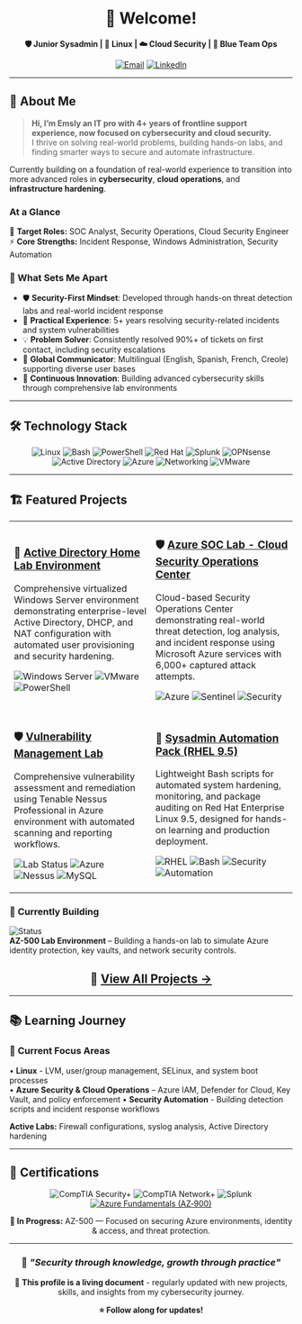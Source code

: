<div align="center">
  
# 👋 Welcome!

<p><strong>🛡️ Junior Sysadmin | 🐧 Linux | ☁️ Cloud Security | 🔵 Blue Team Ops</strong></p>

[![Email](https://img.shields.io/badge/Email-slycyber7@gmail.com-red?style=for-the-badge&logo=gmail&logoColor=white)](mailto:slycyber7@gmail.com)
[![LinkedIn](https://img.shields.io/badge/LinkedIn-Connect-0077B5?style=for-the-badge&logo=linkedin&logoColor=white)](https://www.linkedin.com/in/emsly-s-482794196/)

</div>

---

## 🚀 About Me

> **Hi, I’m Emsly an IT pro with 4+ years of frontline support experience, now focused on cybersecurity and cloud security.**  
> I thrive on solving real-world problems, building hands-on labs, and finding smarter ways to secure and automate infrastructure.

Currently building on a foundation of real-world experience to transition into more advanced roles in **cybersecurity**, **cloud operations**, and **infrastructure hardening**.



### At a Glance
🎯 **Target Roles:** SOC Analyst, Security Operations, Cloud Security Engineer  
⚡ **Core Strengths:** Incident Response, Windows Administration, Security Automation  


### 💪 What Sets Me Apart
- 🛡️ **Security-First Mindset**: Developed through hands-on threat detection labs and real-world incident response
- 🧰 **Practical Experience**: 5+ years resolving security-related incidents and system vulnerabilities
- 💡 **Problem Solver**: Consistently resolved 90%+ of tickets on first contact, including security escalations
- 🤝 **Global Communicator**: Multilingual (English, Spanish, French, Creole) supporting diverse user bases
- 🔄 **Continuous Innovation**: Building advanced cybersecurity skills through comprehensive lab environments

---

## 🛠️ Technology Stack

<div align="center">

![Linux](https://img.shields.io/badge/-Linux-FCC624?logo=linux&logoColor=000)
![Bash](https://img.shields.io/badge/-Bash-4EAA25?logo=gnubash&logoColor=fff)
![PowerShell](https://img.shields.io/badge/-PowerShell-5391FE?logo=powershell&logoColor=fff)
![Red Hat](https://img.shields.io/badge/-Red%20Hat-EE0000?logo=redhat&logoColor=fff)
![Splunk](https://img.shields.io/badge/-Splunk-000000?logo=splunk&logoColor=fff)
![OPNsense](https://img.shields.io/badge/-OPNsense-D94F00?logo=opnsense&logoColor=fff)
![Active Directory](https://img.shields.io/badge/-Active%20Directory-0078D4?logo=microsoft&logoColor=fff)
![Azure](https://img.shields.io/badge/-Azure-0078D4?logo=microsoftazure&logoColor=fff)
![Networking](https://img.shields.io/badge/-Networking-1BA0D7?logo=cisco&logoColor=fff)
![VMware](https://img.shields.io/badge/-VMware-607078?logo=vmware&logoColor=fff)

</div>

---

## 🏗️ Featured Projects

<table>
<tr>
<td width="50%">
  
### 🏢 [**Active Directory Home Lab Environment**](https://github.com/SlyCyberLab/Active-Directory-HomeLab)
Comprehensive virtualized Windows Server environment demonstrating enterprise-level Active Directory, DHCP, and NAT configuration with automated user provisioning and security hardening.

![Windows Server](https://img.shields.io/badge/Windows%20Server-2025-0078D4)
![VMware](https://img.shields.io/badge/VMware-Workstation-607078)
![PowerShell](https://img.shields.io/badge/PowerShell-Automation-5391FE)

</td>
<td width="50%">

### 🛡️ [**Azure SOC Lab - Cloud Security Operations Center**](https://github.com/SlyCyberLab/Azure-SOC-Honeypot-Lab)
Cloud-based Security Operations Center demonstrating real-world threat detection, log analysis, and incident response using Microsoft Azure services with 6,000+ captured attack attempts.

![Azure](https://img.shields.io/badge/Microsoft-Azure-0078D4)
![Sentinel](https://img.shields.io/badge/Microsoft-Sentinel-0078D4)
![Security](https://img.shields.io/badge/Security-SOC-EE0000)

</td>
</tr>
<tr>
<td width="50%">

### 🛡️ [**Vulnerability Management Lab**](https://github.com/SlyCyberLab/Vulnerability-Management-Lab)
Comprehensive vulnerability assessment and remediation using Tenable Nessus Professional in Azure environment with automated scanning and reporting workflows.

![Lab Status](https://img.shields.io/badge/Lab%20Status-Complete-28A745)
![Azure](https://img.shields.io/badge/Azure-Virtual%20Machine-0078D4)
![Nessus](https://img.shields.io/badge/Nessus-Professional-EE0000)
![MySQL](https://img.shields.io/badge/MySQL-Community%20Server-4479A1)

</td>
<td width="50%">

### 🐧 [**Sysadmin Automation Pack (RHEL 9.5)**](https://github.com/SlyCyberLab/sysadmin-automation-pack)
Lightweight Bash scripts for automated system hardening, monitoring, and package auditing on Red Hat Enterprise Linux 9.5, designed for hands-on learning and production deployment.

![RHEL](https://img.shields.io/badge/Red%20Hat-RHEL%209.5-EE0000)
![Bash](https://img.shields.io/badge/Language-Bash-4EAA25)
![Security](https://img.shields.io/badge/Focus-Security%20Hardening-EE0000)
![Automation](https://img.shields.io/badge/Type-Automation-0078D4)

</td>
</tr>
</table>

### 🚧 **Currently Building**
![Status](https://img.shields.io/badge/Status-In%20Progress-FFC107)  
**AZ-500 Lab Environment** – Building a hands-on lab to simulate Azure identity protection, key vaults, and network security controls.


<div align="center">

## 📁 **[View All Projects →](https://github.com/SlyCyberLab?tab=repositories)**

</div>

---

## 📚 Learning Journey

### 🎯 **Current Focus Areas**
• **Linux** - LVM, user/group management, SELinux, and system boot processes  
• **Azure Security & Cloud Operations** – Azure IAM, Defender for Cloud, Key Vault, and policy enforcement
• **Security Automation** - Building detection scripts and incident response workflows  

**Active Labs:** Firewall configurations, syslog analysis, Active Directory hardening

---

## 🏅 Certifications

<div align="center">

![CompTIA Security+](https://img.shields.io/badge/-Security%2B-FF0000?style=for-the-badge&logo=comptia&logoColor=white)
![CompTIA Network+](https://img.shields.io/badge/-Network%2B-007ACC?style=for-the-badge&logo=comptia&logoColor=white)
![Splunk](https://img.shields.io/badge/-Splunk%20Core%20Certified-000000?style=for-the-badge&logo=splunk&logoColor=white)
[![Azure Fundamentals (AZ‑900)](https://img.shields.io/badge/-Azure%20Fundamentals%20(AZ--900)-0078D4?style=for-the-badge&logo=microsoft-azure&logoColor=white)](https://learn.microsoft.com/certifications/exams/az-900)

**🎯 In Progress:** AZ-500 — Focused on securing Azure environments, identity & access, and threat protection.

</div>


---
<!--
## 📊 GitHub Stats

<div align="center">
  
![GitHub Stats](https://github-readme-stats.vercel.app/api?username=SlyCyberLab&show_icons=true&theme=radical&count_private=true)

![Top Languages](https://github-readme-stats.vercel.app/api/top-langs/?username=SlyCyberLab&layout=compact&theme=radical)

</div>

---

 ## 🌐 Let's Connect!

<div align="center">

| Platform | Link | Purpose |
|----------|------|---------|
| 🌐 **Portfolio** | [slycyber.com](https://slycyber.com) | Projects & Case Studies |
| 📧 **Email** | [slycyber7@gmail.com](mailto:slycyber7@gmail.com) | Professional Inquiries |
| 💼 **LinkedIn** | [linkedin.com/in/slycyber](https://linkedin.com/in/slycyber) | Professional Network |
| 📚 **Lab Repo** | [github.com/SlyCyberLab](https://github.com/SlyCyberLab) | Technical Projects |

</div>
-->

<div align="center">

### 💫 *"Security through knowledge, growth through practice"*

📌 **This profile is a living document** - regularly updated with new projects, skills, and insights from my cybersecurity journey.

**⭐ Follow along for updates!**

</div>
